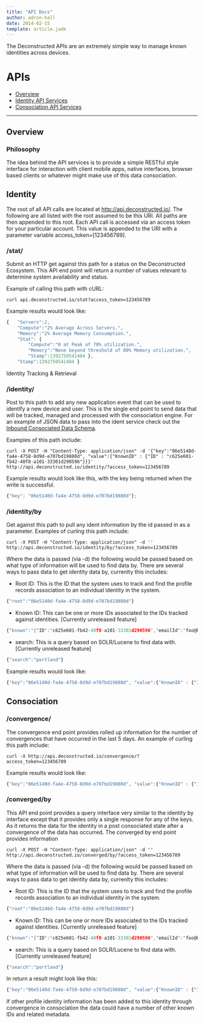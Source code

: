 ```yaml
---
title: "API Docs"
author: adron-hall
date: 2014-02-15
template: article.jade
---
```


The Deconstructed APIs are an extremely simple way to manage known identities across devices.

<span class="more"></span>

APIs
===

*   [Overview](#overview)
*   [Identity API Services](#identity)
*   [Consociation API Services](#consociation)

* * *

<h2 id="overview">Overview</h2>

<h3 id="philosophy">Philosophy</h3>

The idea behind the API services is to provide a simple RESTful style interface for interaction with client mobile apps, native interfaces, browser based clients or whatever might make use of this data consociation.

<h2 id="identity">Identity</h2>

The root of all API calls are located at http://api.deconstructed.io/. The following are all listed with the root assumed to be this URI. All paths are then appended to this root. Each API call is accessed via an access token for your particular account. This value is appended to the URI with a parameter variable access_token=[123456789].

### /stat/

Submit an HTTP get against this path for a status on the Deconstructed Ecosystem. This API end point will return a number of values relevant to determine system availability and status.

Example of calling this path with cURL:

    curl api.deconstructed.io/stat?access_token=123456789

Example results would look like:

```javascript
{   "Servers":2,
    "Compute":"2% Average Across Servers.",
    "Memory":"2% Average Memory Consumption.",
    "Stat": {
        "Compute":"0 at Peak of 70% utilization.",
        "Memory":"None beyond threshold of 80% Memory utilization.",
        "Stamp":1392750541484 },
    "Stamp":1392750541484 }
```

Identity Tracking & Retrieval

### /identity/

Post to this path to add any new application event that can be used to identify a new device and user. This is the single end point to send data that will be tracked, managed and processed with the consociation engine. For an example of JSON data to pass into the ident service check out the [Inbound Consociated Data Schema](/articles/inbound-data-schema/).

Examples of this path include:

    curl -X POST -H "Content-Type: application/json" -d '{"key":"06e5140d-fa4e-4758-8d9d-e707bd19880d", "value":{"KnownID" : {"ID" : "c625e601-fb42-40f8-a101-33301d290596"}}}' http://api.deconstructed.io/identity/?access_token=123456789

Example results would look like this, with the key being returned when the write is successful.

```javascript
{"key": "06e5140d-fa4e-4758-8d9d-e707bd19880d"};
```

### /identity/by

Get against this path to pull any ident information by the id passed in as a parameter. Examples of curling this path include:

    curl -X POST -H "Content-Type: application/json" -d '' http://api.deconstructed.io/identity/by/?access_token=123456789

Where the data is passed (via -d) the following would be passed based on what type of information will be used to find data by. There are several ways to pass data to get identity data by, currenlty this includes:

 * Root ID: This is the ID that the system uses to track and find the profile records association to an individual identity in the system.
```javascript
{"root":"06e5140d-fa4e-4758-8d9d-e707bd19880d"}
```
 * Known ID: This can be one or more IDs associated to the IDs tracked against identities. [Currently unreleased feature]
```javascript
{"known":"{"ID":"c625e601-fb42-40f8-a101-33301d290596","emailId":"foo@bar.com"}"}
```
 * search: This is a query based on SOLR/Lucene to find data with. [Currently unreleased feature]
```javascript
{"search":"portland"}
```

Example results would look like:

```javascript
{"key":"06e5140d-fa4e-4758-8d9d-e707bd19880d", "value":{"KnownID" : {"ID" : "c625e601-fb42-40f8-a101-33301d290596"}}}
```


<h2 id="consociation">Consociation</h2>

### /convergence/

The convergence end point provides rolled up information for the number of convergences that have occurred in the last 5 days. An example of curling this path include:

    curl -X http://api.deconstructed.io/convergence/?access_token=123456789

Example results would look like:

```javascript
{"key":"06e5140d-fa4e-4758-8d9d-e707bd19880d", "value":{"KnownID" : {"ID" : "c625e601-fb42-40f8-a101-33301d290596"}}}
```

### /converged/by

This API end point provides a query interface very similar to the identity by interface except that it provides only a single response for any of the keys. As it returns the data for the identity in a post consociated state after a convergence of the data has occurred. The converged by end point provides information

    curl -X POST -H "Content-Type: application/json" -d '' http://api.deconstructed.io/converged/by/?access_token=123456789

Where the data is passed (via -d) the following would be passed based on what type of information will be used to find data by. There are several ways to pass data to get identity data by, currenlty this includes:

 * Root ID: This is the ID that the system uses to track and find the profile records association to an individual identity in the system.
```javascript
{"root":"06e5140d-fa4e-4758-8d9d-e707bd19880d"}
```
 * Known ID: This can be one or more IDs associated to the IDs tracked against identities. [Currently unreleased feature]
```javascript
{"known":"{"ID":"c625e601-fb42-40f8-a101-33301d290596","emailId":"foo@bar.com"}"}
```
 * search: This is a query based on SOLR/Lucene to find data with. [Currently unreleased feature]
```javascript
{"search":"portland"}
```

In return a result might look like this:

```javascript
{"key":"06e5140d-fa4e-4758-8d9d-e707bd19880d", "value":{"KnownID" : {"ID" : "c625e601-fb42-40f8-a101-33301d290596"}}}
```

If other profile identity information has been added to this identity through convergence in consociation the data could have a number of other known IDs and related metadata.
